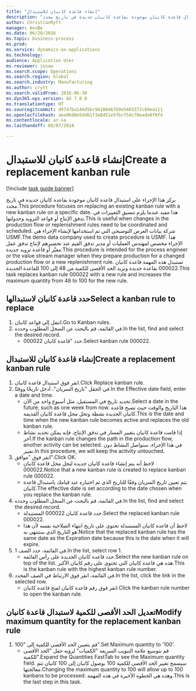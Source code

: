 ```yaml
--- 
title: "إنشاء قاعدة كانبان للاستبدال‬"
description: "يركز هذا الإجراء على استبدال قاعدة كانبان موجودة بقاعدة كانبان جديدة في تاريخ محدد."
author: ChristianRytt
manager: AnnBe
ms.date: 06/20/2016
ms.topic: business-process
ms.prod: 
ms.service: dynamics-ax-applications
ms.technology: 
audience: Application User
ms.reviewer: josaw
ms.search.scope: Operations
ms.search.region: Global
ms.search.industry: Manufacturing
ms.author: crytt
ms.search.validFrom: 2016-06-30
ms.dyn365.ops.version: AX 7.0.0
ms.translationtype: HT
ms.sourcegitcommit: d9747ba144d56c9410846769e5465372c89ea111
ms.openlocfilehash: aea96d8e5d4b1f3a8451e5fbcf5dc70eada0f8f4
ms.contentlocale: ar-sa
ms.lasthandoff: 08/07/2018

---
```

# <a name="create-a-replacement-kanban-rule"></a><span data-ttu-id="4465a-103">إنشاء قاعدة كانبان للاستبدال‬</span><span class="sxs-lookup"><span data-stu-id="4465a-103">Create a replacement kanban rule</span></span>

[!include [task guide banner](../../includes/task-guide-banner.md)]

<span data-ttu-id="4465a-104">يركز هذا الإجراء على استبدال قاعدة كانبان موجودة بقاعدة كانبان جديدة في تاريخ محدد.</span><span class="sxs-lookup"><span data-stu-id="4465a-104">This procedure focuses on replacing an existing kanban rule with a new kanban rule on a specific date.</span></span> <span data-ttu-id="4465a-105">هذا مفيد عندما يلزم تنسيق التغييرات في تدفق الإنتاج أو قواعد التزويد وجدولتها.</span><span class="sxs-lookup"><span data-stu-id="4465a-105">This is useful when changes in the production flow or replenishment rules need to be coordinated and scheduled.</span></span> <span data-ttu-id="4465a-106">شركة بيانات العرض التوضيحي التي تم استخدامها لإنشاء الإجراء هي USMF.</span><span class="sxs-lookup"><span data-stu-id="4465a-106">The demo data company used to create procedure is USMF.</span></span> <span data-ttu-id="4465a-107">هذا الإجراء مخصص لمهندس العمليات أو مدير تدفق القيم عند تحضيرهم لإنتاج تدفق عمل مغيَّر أو قاعدة تزويد جديدة.</span><span class="sxs-lookup"><span data-stu-id="4465a-107">This procedure is intended for the process engineer or the value stream manager when they prepare production for a changed production flow or a new replenishment rule.</span></span> <span data-ttu-id="4465a-108">تستبدل هذه المهمة قاعدة كانبان 000022 بقاعدة جديدة وتزيد الحد الأقصى للكمية من 48 إلى 100 للقاعدة الجديدة.</span><span class="sxs-lookup"><span data-stu-id="4465a-108">This task replaces kanban rule 000022 with a new rule and increases the maximum quantity from 48 to 100 for the new rule.</span></span>


## <a name="select-a-kanban-rule-to-replace"></a><span data-ttu-id="4465a-109">حدد قاعدة كانبان لاستبدالها</span><span class="sxs-lookup"><span data-stu-id="4465a-109">Select a kanban rule to replace</span></span>
1. <span data-ttu-id="4465a-110">انتقل إلى قواعد كانبان.</span><span class="sxs-lookup"><span data-stu-id="4465a-110">Go to Kanban rules.</span></span>
2. <span data-ttu-id="4465a-111">في القائمة، قم بالبحث عن السجل المطلوب وحدده.</span><span class="sxs-lookup"><span data-stu-id="4465a-111">In the list, find and select the desired record.</span></span>
    * <span data-ttu-id="4465a-112">حدد "قاعدة كانبان 000022.</span><span class="sxs-lookup"><span data-stu-id="4465a-112">Select kanban rule 000022.</span></span>  

## <a name="create-a-replacement-kanban-rule"></a><span data-ttu-id="4465a-113">إنشاء قاعدة كانبان للاستبدال‬</span><span class="sxs-lookup"><span data-stu-id="4465a-113">Create a replacement kanban rule</span></span>
1. <span data-ttu-id="4465a-114">انقر فوق استبدال قاعدة كانبان.</span><span class="sxs-lookup"><span data-stu-id="4465a-114">Click Replace kanban rule.</span></span>
2. <span data-ttu-id="4465a-115">في الحقل "تاريخ السريان"، أدخل تاريخًا ووقتًا.</span><span class="sxs-lookup"><span data-stu-id="4465a-115">In the Effective date field, enter a date and time.</span></span>
    * <span data-ttu-id="4465a-116">تحديد تاريخ في المستقبل، مثل أسبوع واحد من الآن.</span><span class="sxs-lookup"><span data-stu-id="4465a-116">Select a date in the future, such as one week from now.</span></span> <span data-ttu-id="4465a-117">هذا التاريخ والوقت حيث تصبح قاعدة كانبان الجديدة نشطة وتحل محل قاعدة كانبان القديمة.</span><span class="sxs-lookup"><span data-stu-id="4465a-117">This is the date and time when the new kanban rule becomes active and replaces the old kanban rule.</span></span>  
    * <span data-ttu-id="4465a-118">إذا قامت قاعدة كانبان بتغيير المسار في تدفق الإنتاج، فإنه يمكن تحديد نشاط آخر.</span><span class="sxs-lookup"><span data-stu-id="4465a-118">If the kanban rule changes the path in the production flow,  another activity can be selected.</span></span>  <span data-ttu-id="4465a-119">في هذا الإجراء، سنواصل النشاط دون تغيير.</span><span class="sxs-lookup"><span data-stu-id="4465a-119">In this procedure, we will keep the activity untouched.</span></span>  
3. <span data-ttu-id="4465a-120">انقر فوق "موافق".</span><span class="sxs-lookup"><span data-stu-id="4465a-120">Click OK.</span></span>
    * <span data-ttu-id="4465a-121">لاحظ أنه يتم إنشاء قاعدة كانبان جديدة لتحل محل قاعدة كانبان 000022.</span><span class="sxs-lookup"><span data-stu-id="4465a-121">Notice that a new kanban rule is created to replace kanban rule 000022.</span></span>  
    * <span data-ttu-id="4465a-122">يتم تعيين تاريخ السريان وفقًا للتاريخ الذي تم اختياره عند قيامك باستبدال قاعدة كانبان.</span><span class="sxs-lookup"><span data-stu-id="4465a-122">The effective date is set according to the date chosen when you replace the kanban rule.</span></span>  
4. <span data-ttu-id="4465a-123">في القائمة، قم بالبحث عن السجل المطلوب وحدده.</span><span class="sxs-lookup"><span data-stu-id="4465a-123">In the list, find and select the desired record.</span></span>
    * <span data-ttu-id="4465a-124">حدد قاعدة كانبان 000022 المستبدلة.</span><span class="sxs-lookup"><span data-stu-id="4465a-124">Select the replaced kanban rule 000022.</span></span>  
    * <span data-ttu-id="4465a-125">لاحظ أن قاعدة كانبان المستبدلة تحتوي على تاريخ انتهاء الصلاحية نفسه لأن هذا هو التاريخ الذي ستنتهي به.</span><span class="sxs-lookup"><span data-stu-id="4465a-125">Notice that the replaced kanban rule has the same date as the Expiration date because this is the date when it will expire.</span></span>  
5. <span data-ttu-id="4465a-126">في القائمة، حدد الصف 1.</span><span class="sxs-lookup"><span data-stu-id="4465a-126">In the list, select row 1.</span></span>
    * <span data-ttu-id="4465a-127">حدد قاعدة كانبان الجديدة على رأس القائمة.</span><span class="sxs-lookup"><span data-stu-id="4465a-127">Select the new kanban rule on top of the list.</span></span> <span data-ttu-id="4465a-128">هذه هي قاعدة كانبان التي تحتوي على رقم كانبان الأكبر.</span><span class="sxs-lookup"><span data-stu-id="4465a-128">This is the kanban rule with the highest kanban rule number.</span></span>  
6. <span data-ttu-id="4465a-129">في القائمة، انقر فوق الارتباط في الصف المحدد.</span><span class="sxs-lookup"><span data-stu-id="4465a-129">In the list, click the link in the selected row.</span></span>
    * <span data-ttu-id="4465a-130">انقر فوق رقم قاعدة كانبان لفتح قاعدة كانبان.</span><span class="sxs-lookup"><span data-stu-id="4465a-130">Click the kanban rule number to open the kanban rule.</span></span>  

## <a name="modify-maximum-quantity-for-the-replacement-kanban-rule"></a><span data-ttu-id="4465a-131">تعديل الحد الأقصى للكمية لاستبدال قاعدة كانبان</span><span class="sxs-lookup"><span data-stu-id="4465a-131">Modify maximum quantity for the replacement kanban rule</span></span>
1. <span data-ttu-id="4465a-132">قم بتعيين الحد الأقصى للكمية إلى "100".</span><span class="sxs-lookup"><span data-stu-id="4465a-132">Set Maximum quantity to '100'.</span></span>
    * <span data-ttu-id="4465a-133">قم بتوسيع علامة التبويب السريعة "الكميات" لرؤية حقل "الحد الأقصى للكمية".</span><span class="sxs-lookup"><span data-stu-id="4465a-133">Expand the Quantities FastTab to see the Maximum quantity field.</span></span> <span data-ttu-id="4465a-134">سيسمح تغيير الحد الأقصى للكمية 100 بوصول كانبان إلى 100 كانبان تتم معالجتها.</span><span class="sxs-lookup"><span data-stu-id="4465a-134">Changing the maximum quantity to 100 will allow up to 100 kanbans to be processed.</span></span>    <span data-ttu-id="4465a-135">وهذه هي الخطوة الأخيرة في هذه المهمة.</span><span class="sxs-lookup"><span data-stu-id="4465a-135">This is the last step in this task.</span></span>  


